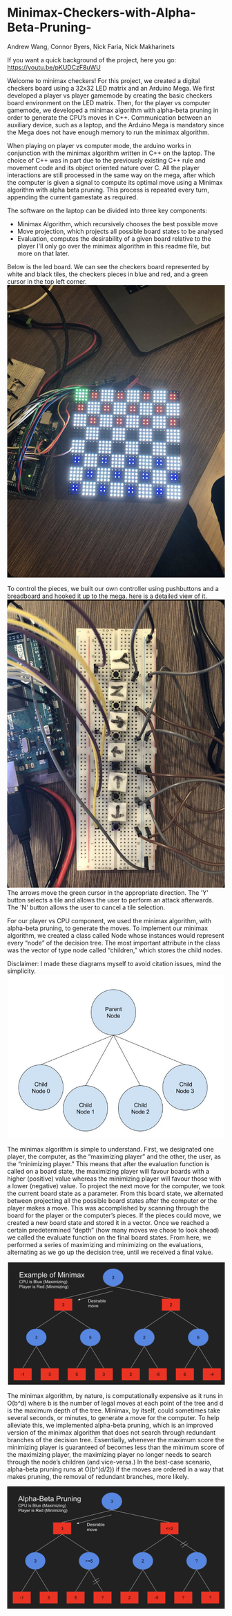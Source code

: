 # Minimax-Checkers-with-Alpha-Beta-Pruning-
Andrew Wang, Connor Byers, Nick Faria, Nick Makharinets

If you want a quick background of the project, here you go: https://youtu.be/pKUDCzF8uWU 

Welcome to minimax checkers! For this project, we created a digital checkers board using a 32x32 LED matrix and an Arduino Mega. We first developed a player vs player gamemode by creating the basic checkers board environment on the LED matrix. Then, for the player vs computer gamemode, we developed a minimax algorithm with alpha-beta pruning in order to generate the CPU’s moves in C++. Communication between an auxiliary device, such as a laptop, and the Arduino Mega is mandatory since the Mega does not have enough memory to run the minimax algorithm.

When playing on player vs computer mode, the arduino works in conjunction with the minimax algorithm written in C++ on the laptop. The choice of C++ was in part due to the previously existing C++ rule and movement code and its object oriented nature over C.  All the player interactions are still processed in the same way on the mega, after which the computer is given a signal to compute its optimal move using a Minimax algorithm with alpha beta pruning. This process is repeated every turn, appending the current gamestate as required. 

The software on the laptop can be divided into three key components:
  - Minimax Algorithm, which recursively chooses the best possible move
  - Move projection, which projects all possible board states to be analysed 
  - Evaluation, computes the desirability of a given board relative to the player
I'll only go over the minimax algorithm in this readme file, but more on that later.

Below is the led board. We can see the checkers board represented by white and black tiles, the checkers pieces in blue and red, and a green cursor in the top left corner.
![Board](./IMG_0258.jpg)

To control the pieces, we built our own controller using pushbuttons and a breadboard and hooked it up to the mega. here is a detailed view of it.
![Controller](./IMG_0259.jpg)
The arrows move the green cursor in the appropriate direction. The 'Y' button selects a tile and allows the user to perform an attack afterwards. The 'N' button allows the user to cancel a tile selection.

For our player vs CPU component, we used the minimax algorithm, with alpha-beta pruning, to generate the moves. To implement our minimax algorithm, we created a class called Node whose instances would represent every “node” of the decision tree. The most important attribute in the class was the vector of type node called “children,” which stores the child nodes.

Disclaimer: I made these diagrams myself to avoid citation issues, mind the simplicity.
![NodeDiagram](./nodeParentChild.jpg)

The minimax algorithm is simple to understand. First, we designated one player, the computer, as the “maximizing player” and the other, the user, as the “minimizing player.” This means that after the evaluation function is called on a board state, the maximizing player will favour boards with a higher (positive) value whereas the minimizing player will favour those with a lower (negative) value. To project the next move for the computer, we took the current board state as a parameter. From this board state, we alternated between projecting all the possible board states after the computer or the player makes a move. This was accomplished by scanning through the board for the player or the computer’s pieces. If the pieces could move, we created a new board state and stored it in a vector. Once we reached a certain predetermined “depth” (how many moves we chose to look ahead) we called the evaluate function on the final board states. From here, we performed a series of maximizing and minimizing on the evaluations, alternating as we go up the decision tree, until we received a final value. 

![MinimaxTree](./decisionTreeNoABP.png)

The minimax algorithm, by nature, is computationally expensive as it runs in O(b^d) where b is the number of legal moves at each point of the tree and d is the maximum depth of the tree. Minimax, by itself, could sometimes take several seconds, or minutes, to generate a move for the computer. To help alleviate this, we implemented alpha-beta pruning, which is an improved version of the minimax algorithm that does not search through redundant branches of the decision tree. Essentially, whenever the maximum score the minimizing player is guaranteed of becomes less than the minimum score of the maximizing player, the maximizing player no longer needs to search through the node’s children (and vice-versa.) In the best-case scenario, alpha-beta pruning runs at O(b^(d/2)) if the moves are ordered in a way that makes pruning, the removal of redundant branches, more likely. 

![MinimaxTreeABP](./decisionTreeABP.png)
